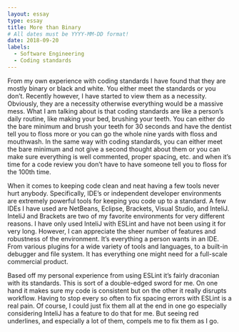 ```yaml
---
layout: essay
type: essay
title: More than Binary
# All dates must be YYYY-MM-DD format!
date: 2018-09-20
labels:
  - Software Engineering
  - Coding standards
---
```


From my own experience with coding standards I have found that they are mostly binary or black and white. You either meet the standards or you don’t. Recently however, I have started to view them as a necessity. Obviously, they are a necessity otherwise everything would be a massive mess. What I am talking about is that coding standards are like a person’s daily routine, like making your bed, brushing your teeth. You can either do the bare minimum and brush your teeth for 30 seconds and have the dentist tell you to floss more or you can go the whole nine yards with floss and mouthwash. In the same way with coding standards, you can either meet the bare minimum and not give a second thought about them or you can make sure everything is well commented, proper spacing, etc. and when it’s time for a code review you don’t have to have someone tell you to floss for the 100th time. 

When it comes to keeping code clean and neat having a few tools never hurt anybody. Specifically, IDE’s or independent developer environments are extremely powerful tools for keeping you code up to a standard. A few IDEs I have used are NetBeans, Eclipse, Brackets, Visual Studio, and InteliJ. InteliJ and Brackets are two of my favorite environments for very different reasons. I have only used InteliJ with ESLint and have not been using it for very long. However, I can appreciate the sheer number of features and robustness of the environment. It’s everything a person wants in an IDE. From various plugins for a wide variety of tools and languages, to a built-in debugger and file system. It has everything one might need for a full-scale commercial product. 

Based off my personal experience from using ESLint it’s fairly draconian with its standards. This is sort of a double-edged sword for me. On one hand it makes sure my code is consistent but on the other it really disrupts workflow. Having to stop every so often to fix spacing errors with ESLint is a real pain. Of course, I could just fix them all at the end in one go especially considering InteliJ has a feature to do that for me. But seeing red underlines, and especially a lot of them, compels me to fix them as I go.
